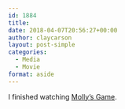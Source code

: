 ```yaml
---
id: 1884
title: 
date: 2018-04-07T20:56:27+00:00
author: claycarson
layout: post-simple
categories: 
  - Media
  - Movie
format: aside
---
```

I finished watching [Molly&#8217;s Game](https://imdb.com/title/tt4209788/?ref=m_nv_sr_3).
